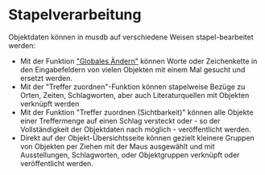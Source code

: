 # Stapelverarbeitung

Objektdaten können in musdb auf verschiedene Weisen stapel-bearbeitet werden:

- Mit der Funktion ["Globales Ändern"](./Globales-Aendern.md) können Worte oder Zeichenkette in den Eingabefeldern von vielen Objekten mit einem Mal gesucht und ersetzt werden.
- Mit der "Treffer zuordnen"-Funktion können stapelweise Bezüge zu Orten, Zeiten, Schlagworten, aber auch Literaturquellen mit Objekten verknüpft werden
- Mit der Funktion "Treffer zuordnen (Sichtbarkeit)" können alle Objekte einer Treffermenge auf einen Schlag versteckt oder - so der Vollständigkeit der Objektdaten nach möglich - veröffentlicht werden.
- Direkt auf der Objekt-Übersichtsseite können gezielt kleinere Gruppen von Objekten per Ziehen mit der Maus ausgewählt und mit Ausstellungen, Schlagworten, oder Objektgruppen verknüpft oder veröffentlicht werden.
